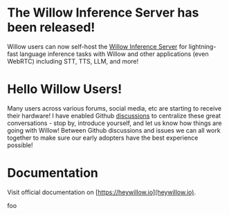 # The Willow Inference Server has been released!

Willow users can now self-host the [Willow Inference Server](https://github.com/toverainc/willow-inference-server) for lightning-fast language inference tasks with Willow and other applications (even WebRTC) including STT, TTS, LLM, and more!

# Hello Willow Users!

Many users across various forums, social media, etc are starting to receive their hardware! I have enabled Github [discussions](https://github.com/toverainc/willow/discussions) to centralize these great conversations - stop by, introduce yourself, and let us know how things are going with Willow! Between Github discussions and issues we can all work together to make sure our early adopters have the best experience possible!

# Documentation

Visit official documentation on [https://heywillow.io](heywillow.io).

foo
